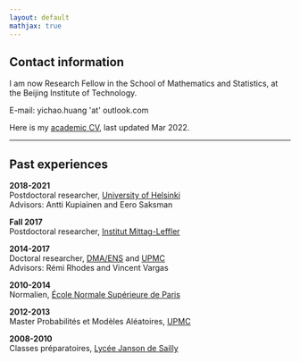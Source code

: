 ```yaml
---
layout: default
mathjax: true
---
```


## Contact information

I am now Research Fellow in the School of Mathematics and Statistics, at the Beijing Institute of Technology.

E-mail: yichao.huang 'at' outlook.com

Here is my [academic CV](docs/CV_en.pdf), last updated Mar 2022.

----------

## Past experiences

**2018-2021**  
Postdoctoral researcher, [University of Helsinki](https://www.helsinki.fi)  
Advisors: Antti Kupiainen and Eero Saksman

**Fall 2017**  
Postdoctoral researcher, [Institut Mittag-Leffler](http://www.mittag-leffler.se)

**2014-2017**  
Doctoral researcher, [DMA/ENS](http://www.math.ens.fr) and [UPMC](http://www.upmc.fr)  
Advisors: Rémi Rhodes and Vincent Vargas

**2010-2014**  
Normalien, [École Normale Supérieure de Paris](http://www.ens.fr)

**2012-2013**  
Master Probabilités et Modèles Aléatoires, [UPMC](http://www.upmc.fr)

**2008-2010**  
Classes préparatoires, [Lycée Janson de Sailly](http://www.janson-de-sailly.fr)


<!-- ### Coauthors

[Juhan Aru](https://people.math.ethz.ch/~jaru/), [Baptiste Cerclé], [Rémi Rhodes](http://perso-math.univ-mlv.fr/users/rhodes.remi/), [Eero Saksman], [Xin Sun](http://www.math.columbia.edu/~xinsun/), [Vincent Vargas](http://www.math.ens.fr/~vargas/) -->